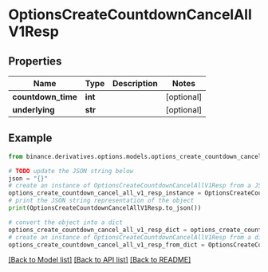 # OptionsCreateCountdownCancelAllV1Resp


## Properties

Name | Type | Description | Notes
------------ | ------------- | ------------- | -------------
**countdown_time** | **int** |  | [optional] 
**underlying** | **str** |  | [optional] 

## Example

```python
from binance.derivatives.options.models.options_create_countdown_cancel_all_v1_resp import OptionsCreateCountdownCancelAllV1Resp

# TODO update the JSON string below
json = "{}"
# create an instance of OptionsCreateCountdownCancelAllV1Resp from a JSON string
options_create_countdown_cancel_all_v1_resp_instance = OptionsCreateCountdownCancelAllV1Resp.from_json(json)
# print the JSON string representation of the object
print(OptionsCreateCountdownCancelAllV1Resp.to_json())

# convert the object into a dict
options_create_countdown_cancel_all_v1_resp_dict = options_create_countdown_cancel_all_v1_resp_instance.to_dict()
# create an instance of OptionsCreateCountdownCancelAllV1Resp from a dict
options_create_countdown_cancel_all_v1_resp_from_dict = OptionsCreateCountdownCancelAllV1Resp.from_dict(options_create_countdown_cancel_all_v1_resp_dict)
```
[[Back to Model list]](../README.md#documentation-for-models) [[Back to API list]](../README.md#documentation-for-api-endpoints) [[Back to README]](../README.md)


